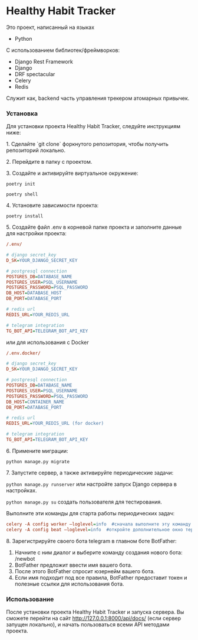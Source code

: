 # **Healthy Habit Tracker** 
Это проект, написанный на языках 

- Python

С использованием библиотек/фреймворков:
- Django Rest Framework
- Django
- DRF spectacular
- Celery
- Redis

Служит как, backend часть управления трекером атомарных привычек.</p>

### **Установка**
Для установки проекта Healthy Habit Tracker, следуйте инструкциям ниже:

<p>1. Сделайте `git clone` форкнутого репозитория, чтобы получить репозиторий локально.

<p>2. Перейдите в папку с проектом.</p>

<p>3. Создайте и активируйте виртуальное окружение:</p>

`poetry init`

`poetry shell`

<p>4. Установите зависимости проекта:</p>

`poetry install`

<p>5. Создайте файл .env в корневой папке проекта и заполните данные для настройки проекта:</p>

```ini
/.env/

# django secret_key
D_SK=YOUR_DJANGO_SECRET_KEY

# postgresql connection
POSTGRES_DB=DATABASE_NAME
POSTGRES_USER=PSQL_USERNAME
POSTGRES_PASSWORD=PSQL_PASSWORD
DB_HOST=DATABASE_HOST
DB_PORT=DATABASE_PORT

# redis url
REDIS_URL=YOUR_REDIS_URL

# telegram integration
TG_BOT_API=TELEGRAM_BOT_API_KEY
```
или для использования с Docker
```ini
/.env.docker/

# django secret_key
D_SK=YOUR_DJANGO_SECRET_KEY

# postgresql connection
POSTGRES_DB=DATABASE_NAME
POSTGRES_USER=PSQL_USERNAME
POSTGRES_PASSWORD=PSQL_PASSWORD
DB_HOST=CONTAINER_NAME
DB_PORT=DATABASE_PORT

# redis url
REDIS_URL=YOUR_REDIS_URL (for docker)

# telegram integration
TG_BOT_API=TELEGRAM_BOT_API_KEY
```

<p>6. Примените миграции:</p>

`python manage.py migrate`

<p>7. Запустите сервер, а также активируйте периодические задачи:</p>

`python manage.py runserver` или настройте запуск Django сервера в настройках.

`python manage.py su` создать пользователя для тестирования.

Выполните эти команды для старта работы периодических задач:
```ini
celery -A config worker —loglevel=info  #сначала выполните эту команду
celery -A config beat —loglevel=info  #откройте дополнительное окно терминала и выполните эту команду
```

<p>8. Зарегистрируйте своего бота telegram в главном боте BotFather:

1. Начните с ним диалог и выберите команду создания нового бота: /newbot
2. BotFather предложит ввести имя вашего бота.
3. После этого BotFather спросит юзернейм вашего бота.
4. Если имя подходит под все правила, BotFather предоставит токен и полезные ссылки для использования бота.
</p>

### **Использование**
После установки проекта Healthy Habit Tracker и запуска сервера. Вы сможете перейти на сайт 
http://127.0.0.1:8000/api/docs/ 
(если сервер запущен локально), и начать пользоваться всеми API методами проекта.